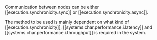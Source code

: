 
Communication between nodes can be either [[execution.synchronicity.sync]] or [[execution.synchronicity.async]].

The method to be used is mainly dependent on what kind of [[execution.synchronicity]], [[systems.char.performance.i.latency]] and [[systems.char.performance.i.throughput]] is required in the system. 
